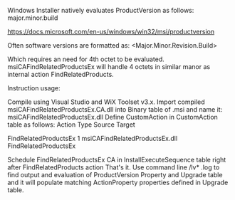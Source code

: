 Windows Installer natively evaluates ProductVersion as follows: major.minor.build

https://docs.microsoft.com/en-us/windows/win32/msi/productversion

Often software versions are formatted as: <Major.Minor.Revision.Build>

Which requires an need for 4th octet to be evaluated. msiCAFindRelatedProductsEx will handle 4 octets in similar manor as internal action FindRelatedProducts.

Instruction usage:

Compile using Visual Studio and WiX Toolset v3.x.
Import compiled msiCAFindRelatedProductsEx.CA.dll into Binary table of .msi and name it: msiCAFindRelatedProductsEx.dll
Define CustomAction in CustomAction table as follows:
Action Type Source Target

FindRelatedProductsEx 1 msiCAFindRelatedProductsEx.dll FindRelatedProductsEx

Schedule FindRelatedProductsEx CA in InstallExecuteSequence table right after FindRelatedProducts action
That's it. Use command line /lv* .log to find output and evaluation of ProductVersion Property and Upgrade table and it will populate matching ActionProperty properties defined in Upgrade table.
